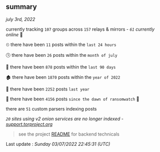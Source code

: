 
## summary
_july 3rd, 2022_

currently tracking `107` groups across `157` relays & mirrors - _`61` currently online_ 📡

⏲ there have been `11` posts within the `last 24 hours`

🕓 there have been `26` posts within the `month of july`

📅 there have been `878` posts within the `last 90 days`

🏚 there have been `1870` posts within the `year of 2022`

🚀 there have been `2252` posts `last year`

🦕 there have been `4156` posts `since the dawn of ransomwatch` 🐣

there are `51` custom parsers indexing posts

_`20` sites using v2 onion services are no longer indexed - [support.torproject.org](https://support.torproject.org/onionservices/v2-deprecation/)_

> see the project [README](https://github.com/jmousqueton/ransomwatch#readme) for backend technicals



Last update : _Sunday 03/07/2022 22:45:31 (UTC)_

